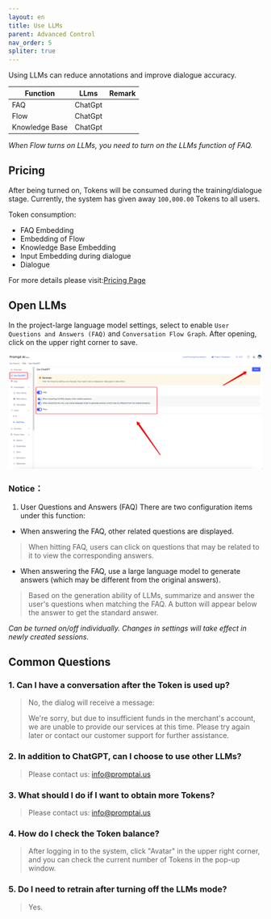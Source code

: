 ```yaml
---
layout: en
title: Use LLMs
parent: Advanced Control
nav_order: 5
spliter: true
---
```

<!-- 使用LLMs可以减少标注、提高对话准确率。 -->
Using LLMs can reduce annotations and improve dialogue accuracy.

|     Function   |   LLms   | Remark |
|----------------|----------|:-----|
|      FAQ       | ChatGpt  |      |
|      Flow      | ChatGpt  |      |
| Knowledge Base | ChatGpt  |      |
<!--Flow开启LLMs时需要将FAQ的LLMs功能开启-->
*When Flow turns on LLMs, you need to turn on the LLMs function of FAQ.*
## Pricing
<!--开启后将在训练/对话阶段消耗Token，目前系统为所有用户赠送了`100,000.00`Token。-->

After being turned on, Tokens will be consumed during the training/dialogue stage. Currently, the system has given away `100,000.00` Tokens to all users.

<!--
token消耗:
- FAQ的Embedding
- Flow的Embedding
- Knowledge Base Embedding
- 对话时的输入Embedding
- 对话
-->

Token consumption:
- FAQ Embedding
- Embedding of Flow
- Knowledge Base Embedding
- Input Embedding during dialogue
- Dialogue

For more details please visit:[Pricing Page](https://promptai.us/pricing)

## Open LLMs
<!--在项目-大语言模型设置中选择开启`用户问答(FAQ)`和`对话流图`，开启后点击右上角进行保存。-->
In the project-large language model settings, select to enable `User Questions and Answers (FAQ)` and `Conversation Flow Graph`. After opening, click on the upper right corner to save.

![use_llms_1.jpg](/assets/images/use_llms_1.png)

### Notice：

<!--
1、用户问答(FAQ) 该功能下有两个配置小项：
- 回答FAQ时，显示其他相关问题。 
>   命中FAQ时可能与之关联的问题，用户可点击查看对应的回答。

- 回答FAQ时，使用大语言模型生成答案(跟原来的答案可能有差异)。
>  基于LLMs的生成能力,在匹配到FAQ的情况下根据用户的问题进行总结回答。此时会在答案下方展示按钮以获取标准的回答。

*可单独开启/关闭，设置变更后在新创建的会话中生效。*
-->


1. User Questions and Answers (FAQ) There are two configuration items under this function:
- When answering the FAQ, other related questions are displayed.
> When hitting FAQ, users can click on questions that may be related to it to view the corresponding answers.

- When answering the FAQ, use a large language model to generate answers (which may be different from the original answers).
> Based on the generation ability of LLMs, summarize and answer the user's questions when matching the FAQ. A button will appear below the answer to get the standard answer.

*Can be turned on/off individually. Changes in settings will take effect in newly created sessions.*
## Common Questions

<!--
### 1、Token消耗用完后能对话吗？
> 不能，此时对话将收到提示信息：
>
> We're sorry, but due to insufficient funds in the merchant's account, we are unable to provide our services at this time. Please try again later or contact our customer support for further assistance.
> 
> 在充值Token后可立刻恢复对话。

### 2、除ChatGPT外，我能选择使用其他LLMs吗？
> 请联系我们：info@promptai.us

### 3、我想获取更多Token应该如何处理?
> 请联系我们：info@promptai.us

### 4、我如何查看Token余额？
> 登录系统后点击右上角"头像"，在弹出的窗口中能查询到当前Token数量。

### 5、关闭LLMs模式后需要重新训练吗？
> Yes
-->

### 1. Can I have a conversation after the Token is used up?
> No, the dialog will receive a message:
>
> We're sorry, but due to insufficient funds in the merchant's account, we are unable to provide our services at this time. Please try again later or contact our customer support for further assistance.

### 2. In addition to ChatGPT, can I choose to use other LLMs?
> Please contact us: info@promptai.us

### 3. What should I do if I want to obtain more Tokens?
> Please contact us: info@promptai.us

### 4. How do I check the Token balance?
> After logging in to the system, click "Avatar" in the upper right corner, and you can check the current number of Tokens in the pop-up window.

### 5. Do I need to retrain after turning off the LLMs mode?
> Yes.